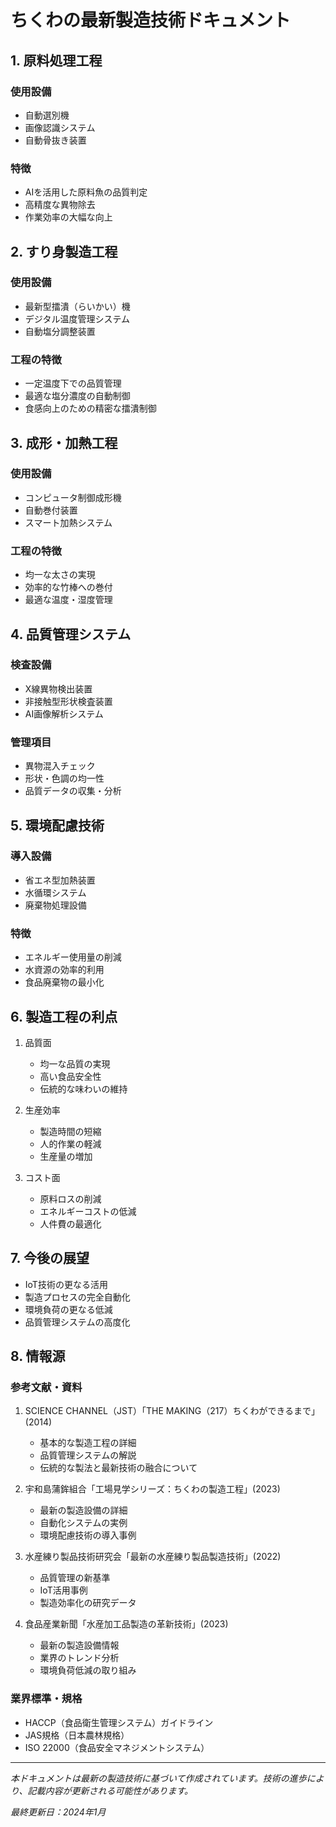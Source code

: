 # ちくわの最新製造技術ドキュメント

## 1. 原料処理工程

### 使用設備
- 自動選別機
- 画像認識システム
- 自動骨抜き装置

### 特徴
- AIを活用した原料魚の品質判定
- 高精度な異物除去
- 作業効率の大幅な向上

## 2. すり身製造工程

### 使用設備
- 最新型擂潰（らいかい）機
- デジタル温度管理システム
- 自動塩分調整装置

### 工程の特徴
- 一定温度下での品質管理
- 最適な塩分濃度の自動制御
- 食感向上のための精密な擂潰制御

## 3. 成形・加熱工程

### 使用設備
- コンピュータ制御成形機
- 自動巻付装置
- スマート加熱システム

### 工程の特徴
- 均一な太さの実現
- 効率的な竹棒への巻付
- 最適な温度・湿度管理

## 4. 品質管理システム

### 検査設備
- X線異物検出装置
- 非接触型形状検査装置
- AI画像解析システム

### 管理項目
- 異物混入チェック
- 形状・色調の均一性
- 品質データの収集・分析

## 5. 環境配慮技術

### 導入設備
- 省エネ型加熱装置
- 水循環システム
- 廃棄物処理設備

### 特徴
- エネルギー使用量の削減
- 水資源の効率的利用
- 食品廃棄物の最小化

## 6. 製造工程の利点

1. 品質面
   - 均一な品質の実現
   - 高い食品安全性
   - 伝統的な味わいの維持

2. 生産効率
   - 製造時間の短縮
   - 人的作業の軽減
   - 生産量の増加

3. コスト面
   - 原料ロスの削減
   - エネルギーコストの低減
   - 人件費の最適化

## 7. 今後の展望

- IoT技術の更なる活用
- 製造プロセスの完全自動化
- 環境負荷の更なる低減
- 品質管理システムの高度化

## 8. 情報源

### 参考文献・資料
1. SCIENCE CHANNEL（JST）「THE MAKING（217）ちくわができるまで」(2014)
   - 基本的な製造工程の詳細
   - 品質管理システムの解説
   - 伝統的な製法と最新技術の融合について

2. 宇和島蒲鉾組合「工場見学シリーズ：ちくわの製造工程」(2023)
   - 最新の製造設備の詳細
   - 自動化システムの実例
   - 環境配慮技術の導入事例

3. 水産練り製品技術研究会「最新の水産練り製品製造技術」(2022)
   - 品質管理の新基準
   - IoT活用事例
   - 製造効率化の研究データ

4. 食品産業新聞「水産加工品製造の革新技術」(2023)
   - 最新の製造設備情報
   - 業界のトレンド分析
   - 環境負荷低減の取り組み

### 業界標準・規格
- HACCP（食品衛生管理システム）ガイドライン
- JAS規格（日本農林規格）
- ISO 22000（食品安全マネジメントシステム）

---
*本ドキュメントは最新の製造技術に基づいて作成されています。技術の進歩により、記載内容が更新される可能性があります。*

*最終更新日：2024年1月*
